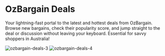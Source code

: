 # OzBargain Deals

Your lightning-fast portal to the latest and hottest deals from OzBargain. Browse new bargains, check their popularity score, and jump straight to the deal or discussion without leaving your keyboard. Essential for savvy shoppers in Australia!

![ozbargain-deals-3](https://github.com/user-attachments/assets/688a3a3d-e009-473b-b565-33bd95ffd782)
![ozbargain-deals-4](https://github.com/user-attachments/assets/69ad5bd4-2e9b-4d6f-9a69-8583a9702013)


